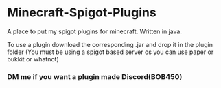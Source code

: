# Minecraft-Spigot-Plugins

A place to put my spigot plugins for minecraft. Written in java.

To use a plugin download the corresponding .jar and drop it in the plugin folder (You must be using a spigot based server os you can use paper or bukkit or whatnot)

### DM me if you want a plugin made <a herf="https://discord.com/users/277920295833305088"> Discord(BOB450)<a>
